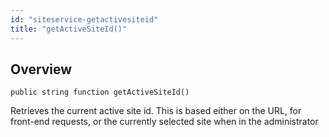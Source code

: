 ```yaml
---
id: "siteservice-getactivesiteid"
title: "getActiveSiteId()"
---
```



## Overview




```luceescript
public string function getActiveSiteId()
```

Retrieves the current active site id. This is based either on the URL, for front-end requests, or the currently
selected site when in the administrator

